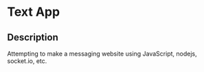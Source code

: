 # Text App

## Description
Attempting to make a messaging website using JavaScript, nodejs, socket.io, etc.
